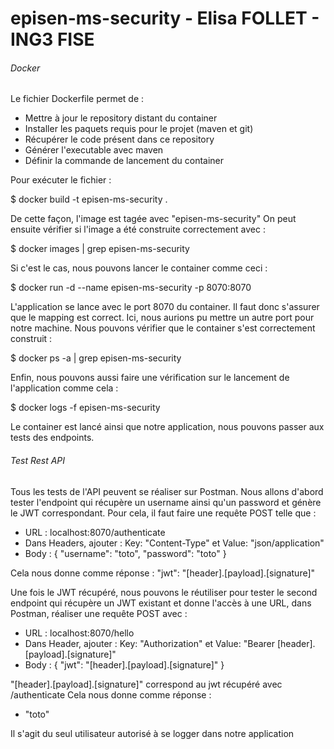 # episen-ms-security - Elisa FOLLET - ING3 FISE

###### Docker 

Le fichier Dockerfile permet de :
- Mettre à jour le repository distant du container
- Installer les paquets requis pour le projet (maven et git)
- Récupérer le code présent dans ce repository
- Générer l'executable avec maven
- Définir la commande de lancement du container

Pour exécuter le fichier :

$ docker build -t episen-ms-security .

De cette façon, l'image est tagée avec "episen-ms-security"
On peut ensuite vérifier si l'image a été construite correctement avec :

$ docker images | grep episen-ms-security

Si c'est le cas, nous pouvons lancer le container comme ceci :

$ docker run -d --name episen-ms-security -p 8070:8070 <id-image>

L'application se lance avec le port 8070 du container. Il faut donc s'assurer que le mapping est correct. Ici, nous aurions pu mettre un autre port pour notre machine.
Nous pouvons vérifier que le container s'est correctement construit :

$ docker ps -a | grep episen-ms-security

Enfin, nous pouvons aussi faire une vérification sur le lancement de l'application comme cela :

$ docker logs -f episen-ms-security

Le container est lancé ainsi que notre application, nous pouvons passer aux tests des endpoints.


###### Test Rest API

Tous les tests de l'API peuvent se réaliser sur Postman. 
Nous allons d'abord tester l'endpoint qui récupère un username ainsi qu'un password et génère le JWT correspondant. Pour cela, il faut faire une requête POST telle que :
  - URL : localhost:8070/authenticate
  - Dans Headers, ajouter : Key: "Content-Type" et Value: "json/application"
  - Body : 
  {
    "username": "toto",
    "password": "toto"
  }
  
Cela nous donne comme réponse :
  "jwt": "[header].[payload].[signature]"
  
Une fois le JWT récupéré, nous pouvons le réutiliser pour tester le second endpoint qui récupère un JWT existant et donne l'accès à une URL, dans Postman, réaliser une requête POST avec :
  - URL : localhost:8070/hello
  - Dans Header, ajouter : Key: "Authorization" et Value: "Bearer [header].[payload].[signature]" 
  - Body :
    {
    "jwt": "[header].[payload].[signature]" 
    }

"[header].[payload].[signature]" correspond au jwt récupéré avec /authenticate
 Cela nous donne comme réponse :
  - "toto"
  
Il s'agit du seul utilisateur autorisé à se logger dans notre application
 
